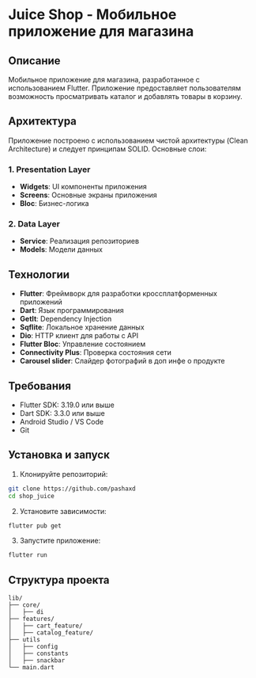 # Juice Shop - Мобильное приложение для магазина 

## Описание
Мобильное приложение для магазина, разработанное с использованием Flutter. Приложение предоставляет пользователям возможность просматривать каталог и добавлять товары в корзину.

## Архитектура
Приложение построено с использованием чистой архитектуры (Clean Architecture) и следует принципам SOLID. Основные слои:

### 1. Presentation Layer
- **Widgets**: UI компоненты приложения
- **Screens**: Основные экраны приложения
- **Bloc**: Бизнес-логика

### 2. Data Layer
- **Service**: Реализация репозиториев
- **Models**: Модели данных

## Технологии
- **Flutter**: Фреймворк для разработки кроссплатформенных приложений
- **Dart**: Язык программирования
- **GetIt**: Dependency Injection
- **Sqflite**: Локальное хранение данных
- **Dio**: HTTP клиент для работы с API
- **Flutter Bloc**: Управление состоянием
- **Connectivity Plus**: Проверка состояния сети
- **Carousel slider**: Слайдер фотографий в доп инфе о продукте

## Требования
- Flutter SDK: 3.19.0 или выше
- Dart SDK: 3.3.0 или выше
- Android Studio / VS Code
- Git

## Установка и запуск

1. Клонируйте репозиторий:
```bash
git clone https://github.com/pashaxd
cd shop_juice
```

2. Установите зависимости:
```bash
flutter pub get
```

3. Запустите приложение:
```bash
flutter run
```

## Структура проекта
```
lib/
├── core/
│   ├── di
├── features/
│   ├── cart_feature/
│   ├── catalog_feature/
├── utils
│   ├── config
│   ├── constants
│   ├── snackbar
└── main.dart
```

